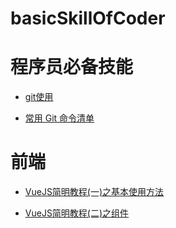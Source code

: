 # basicSkillOfCoder

# 程序员必备技能

+ [git使用](https://www.liaoxuefeng.com/wiki/0013739516305929606dd18361248578c67b8067c8c017b000)

+ [常用 Git 命令清单](https://my.oschina.net/henrylee2cn/blog/871452)

# 前端

  + [VueJS简明教程(一)之基本使用方法](https://www.jianshu.com/p/5d0d913d2453)
  
  + [VueJS简明教程(二)之组件](https://www.jianshu.com/p/bb4a347b903a)
